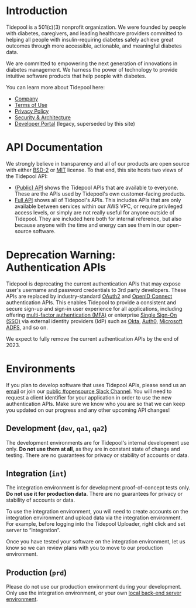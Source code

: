 # Introduction

Tidepool is a 501(c)(3) nonprofit organization. We were founded by people with diabetes, caregivers, and leading healthcare providers committed to helping all people with insulin-requiring diabetes safely achieve great outcomes through more accessible, actionable, and meaningful diabetes data.

We are committed to empowering the next generation of innovations in diabetes management. We harness the power of technology to provide intuitive software products that help people with diabetes.

You can learn more about Tidepool here:

* [Company](https://www.tidepool.org/about)
* [Terms of Use](https://developer.tidepool.org/terms-of-use)
* [Privacy Policy](https://developer.tidepool.org/privacy-policy)
* [Security & Architecture](https://tidepool.org/pubsec)
* [Developer Portal](https://developer.tidepool.org) (legacy, superseded by this site)

# API Documentation

We strongly believe in transparency and all of our products are open source with either [BSD-2](https://spdx.org/licenses/BSD-2-Clause.html) or [MIT](https://spdx.org/licenses/MIT.html) license. To that end, this site hosts two views of the Tidepool API:

* [(Public) API](https://tidepool.stoplight.io/docs/tidepool-api) shows the Tidepool APIs that are available to everyone. These are the APIs used by Tidepool's own customer-facing products.
* [Full API](https://tidepool.stoplight.io/docs/tidepool-full-api) shows all of Tidepool's APIs. This includes APIs that are only available between services within our AWS VPC, or require privileged access levels, or simply are not really useful for anyone outside of Tidepool. They are included here both for internal reference, but also because anyone with the time and energy can see them in our open-source software.

# Deprecation Warning: Authentication APIs

Tidepool is deprecating the current authentication APIs that may expose user's username and password credentials to 3rd party developers. These APIs are replaced by industry-standard [OAuth2](https://oauth.net/2/) and [OpenID Connect](https://openid.net/connect/) authentication APIs. This enables Tidepool to provide a consistent and secure sign-up and sign-in user experience for all applications, including offering [multi-factor authentication (MFA)](https://en.wikipedia.org/wiki/Multi-factor_authentication) or enterprise [Single Sign-On (SSO)](https://tidepool.atlassian.net/wiki/spaces/PUBSEC/pages/1931378716/Single+Sign+On+Federated+Authentication+and+Authorization) via external identity providers (IdP) such as [Okta](https://www.okta.com/), [Auth0](https://auth0.com/), [Microsoft ADFS](https://learn.microsoft.com/en-us/windows-server/identity/active-directory-federation-services), and so on.

We expect to fully remove the current authentication APIs by the end of 2023.

# Environments

If you plan to develop software that uses Tidepool APIs, please send us an [email](mailto:info@tidepool.org) or join our [public #opensource Slack Channel](http://public-chat.tidepool.org). You will need to request a client identifier for your application in order to use the new authentication APIs. Make sure we know who you are so that we can keep you updated on our progress and any other upcoming API changes!

## Development (`dev`, `qa1`, `qa2`)

The development environments are for Tidepool's internal development use only. **Do not use them at all**, as they are in constant state of change and testing. There are no guarantees for privacy or stability of accounts or data.

## Integration (`int`)

The integration environment is for development proof-of-concept tests only. **Do not use it for production data**. There are no guarantees for privacy or stability of accounts or data.

To use the integration environment, you will need to create accounts on the integration environment and upload data via the integration environment. For example, before logging into the Tidepool Uploader, right click and set server to “integration”.

Once you have tested your software on the integration environment, let us know so we can review plans with you to move to our production environment.

## Production (`prd`)

Please do not use our production environment during your development. Only use the integration environment, or your own [local back-end server environment](https://github.com/tidepool-org/development).
